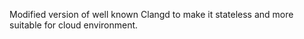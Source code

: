 Modified version of well known Clangd to make it stateless and more suitable for cloud environment. 